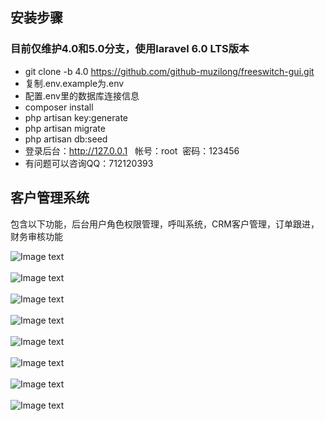
## 安装步骤
### 目前仅维护4.0和5.0分支，使用laravel 6.0 LTS版本
- git clone -b 4.0  https://github.com/github-muzilong/freeswitch-gui.git
- 复制.env.example为.env
- 配置.env里的数据库连接信息
- composer install
- php artisan key:generate
- php artisan migrate
- php artisan db:seed
- 登录后台：http://127.0.0.1   帐号：root  密码：123456
- 有问题可以咨询QQ：712120393

## 客户管理系统
包含以下功能，后台用户角色权限管理，呼叫系统，CRM客户管理，订单跟进，财务审核功能


![Image text](https://gitee.com/phpgoer/freeswitch-gui-laravel/blob/4.0/public/template/1.png)
<br/>
<br/>
![Image text](https://gitee.com/phpgoer/freeswitch-gui-laravel/blob/4.0/public/template/2.png)
<br/>
<br/>
![Image text](https://gitee.com/phpgoer/freeswitch-gui-laravel/blob/4.0/public/template/3.png)
<br/>
<br/>
![Image text](https://gitee.com/phpgoer/freeswitch-gui-laravel/blob/4.0/public/template/4.png)
<br/>
<br/>
![Image text](https://gitee.com/phpgoer/freeswitch-gui-laravel/blob/4.0/public/template/5.png)
<br/>
<br/>
![Image text](https://gitee.com/phpgoer/freeswitch-gui-laravel/blob/4.0/public/template/6.png)
<br/>
<br/>
![Image text](https://gitee.com/phpgoer/freeswitch-gui-laravel/blob/4.0/public/template/7.png)
<br/>
<br/>
![Image text](https://gitee.com/phpgoer/freeswitch-gui-laravel/blob/4.0/public/template/8.png)

